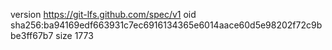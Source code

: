 version https://git-lfs.github.com/spec/v1
oid sha256:ba94169edf663931c7ec6916134365e6014aace60d5e98202f72c9bbe3ff67b7
size 1773
